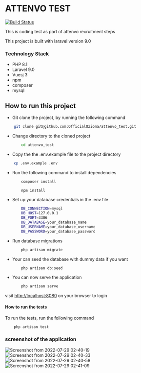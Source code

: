 # ATTENVO TEST

[![Build Status](https://travis-ci.org/joemccann/dillinger.svg?branch=master)](https://travis-ci.org/joemccann/dillinger)

This is coding test as part of attenvo recruitment steps

This project is built with laravel version 9.0

### Technology Stack

* PHP 8.1
* Laravel 9.0  
* Vuesj 3
* npm
* composer
* mysql

## How to run this project

* Git clone the project, by running the following command

```sh
    git clone git@github.com:OfficialOzioma/attenvo_test.git

 ```

* Change directory to the cloned project

    ```sh
        cd attenvo_test
    ```

* Copy the the .env.example file to the project directory

```sh
    cp .env.example .env
```

* Run the following command to install dependencies
  
    ```sh
        composer install
    ```

    ```sh
        npm install
    ```

* Set up your database credentials in the .env file
  
    ```sh
        DB_CONNECTION=mysql
        DB_HOST=127.0.0.1
        DB_PORT=3306
        DB_DATABASE=your_database_name
        DB_USERNAME=your_database_username
        DB_PASSWORD=your_database_password
    ```

* Run database migrations
  
    ```sh
        php artisan migrate
    ```

* Your can seed the database with dummy data if you want
  
    ```sh
        php artisan db:seed
    ```

* You can now serve the application
  
    ```sh
        php artisan serve
    ```

visit <http://localhost:8080> on your browser to login

#### How to run the tests

 To run the tests, run the following command

 ```sh
     php artisan test
 ```

### screenshot of the application

![Screenshot from 2022-07-29 02-40-19](https://user-images.githubusercontent.com/28990981/181665637-65c08ea3-2e7e-4f80-8148-a48a713691a0.png)
![Screenshot from 2022-07-29 02-40-33](https://user-images.githubusercontent.com/28990981/181665646-de381794-9de5-4ce6-be25-ded535862414.png)
![Screenshot from 2022-07-29 02-40-58](https://user-images.githubusercontent.com/28990981/181665649-0d8c8bde-56b2-4dfa-b919-0519e732c982.png)
![Screenshot from 2022-07-29 02-41-09](https://user-images.githubusercontent.com/28990981/181665653-577201de-acba-4e0a-8153-1d9b3dac4fde.png)
